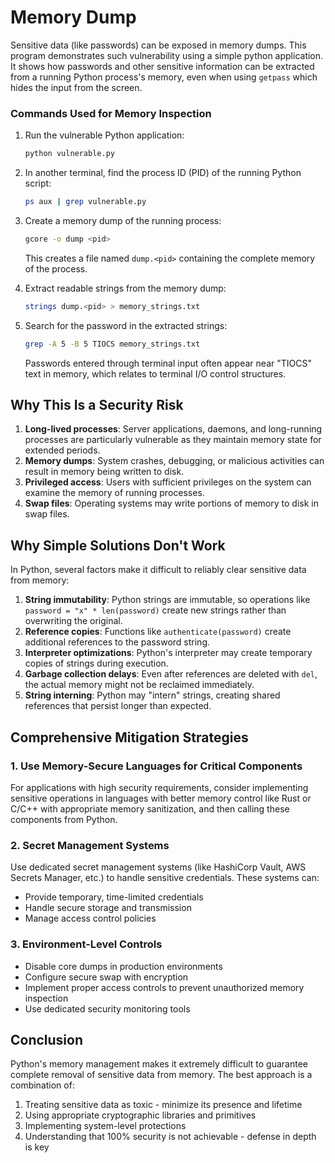 # Memory Dump

Sensitive data (like passwords) can be exposed in memory dumps. This program demonstrates such vulnerability using a simple python application.  
It shows how passwords and other sensitive information can be extracted from a running Python process's memory, even when using `getpass` which hides the input from the screen.

### Commands Used for Memory Inspection

1. Run the vulnerable Python application:
   ```bash
   python vulnerable.py
   ```

2. In another terminal, find the process ID (PID) of the running Python script:
   ```bash
   ps aux | grep vulnerable.py
   ```

3. Create a memory dump of the running process:
   ```bash
   gcore -o dump <pid>
   ```
   This creates a file named `dump.<pid>` containing the complete memory of the process.

4. Extract readable strings from the memory dump:
   ```bash
   strings dump.<pid> > memory_strings.txt
   ```

5. Search for the password in the extracted strings:
   ```bash
   grep -A 5 -B 5 TIOCS memory_strings.txt
   ```
   Passwords entered through terminal input often appear near "TIOCS" text in memory, which relates to terminal I/O control structures.

## Why This Is a Security Risk

1. **Long-lived processes**: Server applications, daemons, and long-running processes are particularly vulnerable as they maintain memory state for extended periods.
2. **Memory dumps**: System crashes, debugging, or malicious activities can result in memory being written to disk.
3. **Privileged access**: Users with sufficient privileges on the system can examine the memory of running processes.
4. **Swap files**: Operating systems may write portions of memory to disk in swap files.

## Why Simple Solutions Don't Work

In Python, several factors make it difficult to reliably clear sensitive data from memory:

1. **String immutability**: Python strings are immutable, so operations like `password = "x" * len(password)` create new strings rather than overwriting the original.
2. **Reference copies**: Functions like `authenticate(password)` create additional references to the password string.
3. **Interpreter optimizations**: Python's interpreter may create temporary copies of strings during execution.
4. **Garbage collection delays**: Even after references are deleted with `del`, the actual memory might not be reclaimed immediately.
5. **String interning**: Python may "intern" strings, creating shared references that persist longer than expected.

## Comprehensive Mitigation Strategies

### 1. Use Memory-Secure Languages for Critical Components

For applications with high security requirements, consider implementing sensitive operations in languages with better memory control like Rust or C/C++ with appropriate memory sanitization, and then calling these components from Python.

### 2. Secret Management Systems

Use dedicated secret management systems (like HashiCorp Vault, AWS Secrets Manager, etc.) to handle sensitive credentials. These systems can:
- Provide temporary, time-limited credentials
- Handle secure storage and transmission
- Manage access control policies

### 3. Environment-Level Controls

- Disable core dumps in production environments
- Configure secure swap with encryption
- Implement proper access controls to prevent unauthorized memory inspection
- Use dedicated security monitoring tools


## Conclusion

Python's memory management makes it extremely difficult to guarantee complete removal of sensitive data from memory. The best approach is a combination of:

1. Treating sensitive data as toxic - minimize its presence and lifetime
2. Using appropriate cryptographic libraries and primitives
3. Implementing system-level protections
4. Understanding that 100% security is not achievable - defense in depth is key